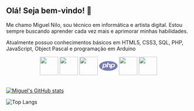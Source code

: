 <h2><strong>Olá! Seja bem-vindo! 📌</strong></h2>
<p>Me chamo Miguel Nilo, sou técnico em informática e artista digital. Estou sempre buscando aprender cada vez mais e aprimorar minhas habilidades.</p>
<p>Atualmente possuo conhecimentos básicos em HTML5, CSS3, SQL, PHP, JavaScript, Object Pascal e programação em Arduino</p>
<div align="center">
    <img src="https://cdn.jsdelivr.net/gh/devicons/devicon/icons/html5/html5-original-wordmark.svg" width="50" height="50"/>
    <img src="https://cdn.jsdelivr.net/gh/devicons/devicon/icons/css3/css3-original-wordmark.svg" width="50" height="50"/>
    <img src="https://cdn.jsdelivr.net/gh/devicons/devicon/icons/mysql/mysql-original.svg" width="50" height="50"/>
    <img src="https://github.com/devicons/devicon/blob/v2.15.1/icons/php/php-plain.svg" width="50" height="50"/>
    <img src="https://cdn.jsdelivr.net/gh/devicons/devicon/icons/javascript/javascript-original.svg" width="50" height="50" />
    <img src="https://cdn.jsdelivr.net/gh/devicons/devicon/icons/arduino/arduino-original-wordmark.svg" width="50" height="50"/>
</div><br/>

[![Miguel's GitHub stats](https://github-readme-stats.vercel.app/api?username=MiguelMevil&show_icons=true&theme=merko)](https://github.com/MiguelMevil/github-readme-stats)

![Top Langs](https://github-readme-stats.vercel.app/api/top-langs/?username=MiguelMevil&theme=merko)
